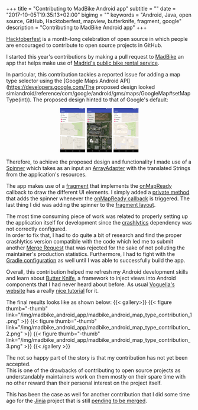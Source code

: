 +++
title = "Contributing to MadBike Android app"
subtitle = ""
date = "2017-10-05T19:35:13+02:00"
bigimg = ""
keywords = "Android, Java, open source, GitHub, Hacktoberfest, mapview, butterknife, fragment, google"
description = "Contributing to MadBike Android app"
+++

[Hacktoberfest](https://hacktoberfest.digitalocean.com) is a month-long celebration of open source in which people are encouraged to contribute to open source projects in GitHub.
<!--more-->

I started this year's contributions by making a pull request to [MadBike](https://play.google.com/store/apps/details?id=org.drunkcode.madbike) an app that helps make use of [Madrid's public bike rental service](https://www.esmadrid.com/en/bike-rental-in-madrid).

In particular, this contribution tackles a reported issue for adding a map type selector using the [Google Maps Android API](https://developers.google.com/The proposed design looked simiandroid/reference/com/google/android/gms/maps/GoogleMap#setMapType(int)). The proposed design hinted to that of Google's default:

<center>
<figure>
<img src="/img/madbike_android_app/map_type_android_1.png" height="50%" width="50%"/>
</figure>
</center>

Therefore, to achieve the proposed design and functionality I made use of a [Spinner](https://developer.android.com/guide/topics/ui/controls/spinner.html) which takes as an input an [ArrayAdapter](https://developer.android.com/reference/android/widget/ArrayAdapter.html) with the translated Strings from the application's resources.

The app makes use of a [fragment](https://developer.android.com/guide/components/fragments.html) that implements the [onMapReady](https://developers.google.com/android/reference/com/google/android/gms/maps/OnMapReadyCallback) callback to draw the different UI elements. I simply added a [private method](https://github.com/Mun0n/MADBike/pull/3/files#diff-e792c8ad115e4fd521f4da87324a769fR318) that adds the spinner whenever the [onMapReady callback](https://developers.google.com/android/reference/com/google/android/gms/maps/OnMapReadyCallback) is triggered. The last thing I did was adding the spinner to the [fragment layout](https://github.com/Mun0n/MADBike/pull/3/files#diff-43f5f1127d690ff77dfca73b8581ca3fR128).

The most time consuming piece of work was related to properly setting up the application itself for development since the [crashlytics](https://try.crashlytics.com/) dependency was not correctly configured.<br>
In order to fix that, I had to do quite a bit of research and find the proper crashlytics version compatible with the code which led me to submit another [Merge Request](https://github.com/Mun0n/MADBike/pull/2/files) that was rejected for the sake of not polluting the maintainer's production statistics.
Furthermore, I had to fight with the [Gradle configuration](https://developer.android.com/studio/build/index.html#properties-files) as well until I was able to successfully build the app.

Overall, this contribution helped me refresh my Android development skills and learn about [Butter Knife](http://jakewharton.github.io/butterknife/), a framework to inject views into Android components that I had never heard about before. As usual [Voguella's website](http://www.vogella.com/tutorials/) has a really [nice tutorial](http://www.vogella.com/tutorials/AndroidButterknife/article.html) for it.

The final results looks like as shown below:
{{< gallery>}}
  {{< figure thumb="-thumb" link="/img/madbike_android_app/madbike_android_map_type_contribution_1.png" >}}
  {{< figure thumb="-thumb" link="/img/madbike_android_app/madbike_android_map_type_contribution_2.png" >}}
  {{< figure thumb="-thumb" link="/img/madbike_android_app/madbike_android_map_type_contribution_3.png" >}}
{{< /gallery >}}

The not so happy part of the story is that my contribution has not yet been accepted.  <br>
This is one of the drawbacks of contributing to open source projects as understandably maintainers work on them mostly on their spare time with no other reward than their personal interest on the project itself.

This has been the case as well for another contribution that I did some time ago for the [Jinja](https://github.com/pallets/jinja) project that is still [pending to be merged](https://github.com/pallets/jinja/pull/601).
